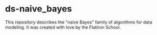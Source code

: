 # ds-naive_bayes

This repository describes the "naive Bayes" family of algorithms for data modeling. It was created with love by the Flatiron School.

